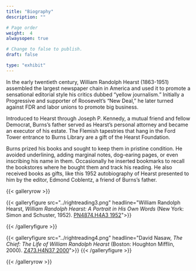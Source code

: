 ```yaml
---
title: "Biography"
description: ""

# Page order
weight:  4
alwaysopen: true

# Change to false to publish.
draft: false

type: "exhibit"
---
```


In the early twentieth century, William Randolph Hearst (1863-1951) assembled the largest newspaper chain in America and used it to promote a sensational editorial style his critics dubbed “yellow journalism.” Initially a Progressive and supporter of Roosevelt’s “New Deal,” he later turned against FDR and labor unions to promote big business.

Introduced to Hearst through Joseph P. Kennedy, a mutual friend and fellow Democrat, Burns’s father served as Hearst’s personal attorney and became an executor of his estate. The Flemish tapestries that hang in the Ford Tower entrance to Burns Library are a gift of the Hearst Foundation.

Burns prized his books and sought to keep them in pristine condition. He avoided underlining, adding marginal notes, dog-earing pages, or even inscribing his name in them. Occasionally he inserted bookmarks to recall the bookstores where he bought them and track his reading. He also received books as gifts, like this 1952 autobiography of Hearst presented to him by the editor, Edmond Coblentz, a friend of Burns’s father.

{{< galleryrow >}}

{{< galleryfigure src="../rightreading3.png"
            headline="William Randolph Hearst, *William Randolph Hearst: A Portrait in His Own Words* (New York: Simon and Schuster, 1952). [PN4874.H4A3 1952](https://bc-primo.hosted.exlibrisgroup.com/permalink/f/1jdnfk3/ALMA-BC21382162380001021)">}}

{{< /galleryfigure >}}

{{< galleryfigure src="../rightreading4.png"
           headline="David Nasaw, *The Chief: The Life of William Randolph Hearst* (Boston: Houghton Mifflin, 2000). [Z473.H4N37 2000](https://bc-primo.hosted.exlibrisgroup.com/permalink/f/1jdnfk3/ALMA-BC21380662520001021)">}}
{{< /galleryfigure >}}

{{< /galleryrow >}}
